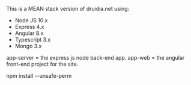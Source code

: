 This is a MEAN stack version of druidia.net using:

- Node JS 10.x
- Express 4.x
- Angular 8.x
- Typescript 3.x
- Mongo 3.x

app-server = the express js node back-end app.
app-web    = the angular front-end project for the site.

npm install --unsafe-perm
